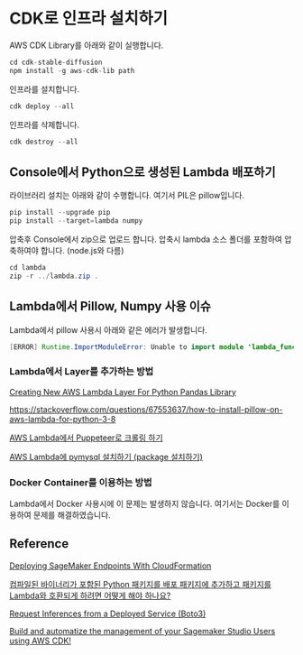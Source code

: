 # CDK로 인프라 설치하기 

AWS CDK Library를 아래와 같이 실행합니다. 

```java
cd cdk-stable-diffusion
npm install -g aws-cdk-lib path
```

인프라를 설치합니다. 

```java
cdk deploy --all
```

인프라를 삭제합니다.

```java
cdk destroy --all
```

## Console에서 Python으로 생성된 Lambda 배포하기 

라이브러리 설치는 아래와 같이 수행합니다. 여기서 PIL은 pillow입니다.

```java
pip install --upgrade pip
pip install --target=lambda numpy 
```

압축후 Console에서 zip으로 업로드 합니다. 압축시 lambda 소스 폴더를 포함하여 압축하여야 합니다. (node.js와 다름)

```java
cd lambda
zip -r ../lambda.zip .
```

## Lambda에서 Pillow, Numpy 사용 이슈

Lambda에서 pillow 사용시 아래와 같은 에러가 발생합니다. 

```java
[ERROR] Runtime.ImportModuleError: Unable to import module 'lambda_function': cannot import name '_imaging' from 'PIL' (/var/task/PIL/__init__.py)
```

### Lambda에서 Layer를 추가하는 방법 

[Creating New AWS Lambda Layer For Python Pandas Library](https://medium.com/@qtangs/creating-new-aws-lambda-layer-for-python-pandas-library-348b126e9f3e)

https://stackoverflow.com/questions/67553637/how-to-install-pillow-on-aws-lambda-for-python-3-8

[AWS Lambda에서 Puppeteer로 크롤링 하기](https://velog.io/@jeffyoun/AWS-Lambda%EC%97%90%EC%84%9C-Puppeteer%EB%A1%9C-%ED%81%AC%EB%A1%A4%EB%A7%81-%ED%95%98%EA%B8%B0)

[AWS Lambda에 pymysql 설치하기 (package 설치하기)](https://velog.io/@silver_bell/lambda-layer)

### Docker Container를 이용하는 방법

Lambda에서 Docker 사용시에 이 문제는 발생하지 않습니다. 여기서는 Docker를 이용하여 문제를 해결하였습니다. 

## Reference 

[Deploying SageMaker Endpoints With CloudFormation](https://towardsdatascience.com/deploying-sagemaker-endpoints-with-cloudformation-b43f7d495640)

[컴파일된 바이너리가 포함된 Python 패키지를 배포 패키지에 추가하고 패키지를 Lambda와 호환되게 하려면 어떻게 해야 하나요?](https://aws.amazon.com/ko/premiumsupport/knowledge-center/lambda-python-package-compatible/)

[Request Inferences from a Deployed Service (Boto3)](https://docs.aws.amazon.com/sagemaker/latest/dg/neo-requests-boto3.html)

[Build and automatize the management of your Sagemaker Studio Users using AWS CDK!](https://github.com/comeddy/aws-cdk-sagemaker-studio)
